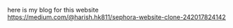 here is my blog for this website https://medium.com/@harish.hk811/sephora-website-clone-242017824142

